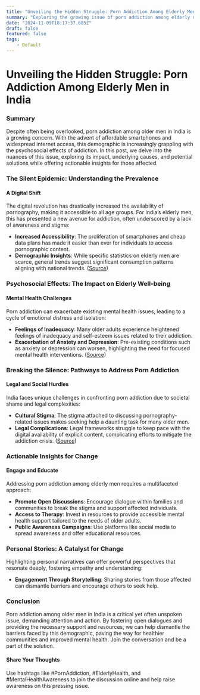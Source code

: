 ```yaml
---
title: "Unveiling the Hidden Struggle: Porn Addiction Among Elderly Men in India"
summary: "Exploring the growing issue of porn addiction among elderly men in India, highlighting its impacts and suggesting actionable insights for change."
date: "2024-11-09T18:17:37.685Z"
draft: false
featured: false
tags:
    - Default
---
```


# Unveiling the Hidden Struggle: Porn Addiction Among Elderly Men in India

### Summary
Despite often being overlooked, porn addiction among older men in India is a growing concern. With the advent of affordable smartphones and widespread internet access, this demographic is increasingly grappling with the psychosocial effects of addiction. In this post, we delve into the nuances of this issue, exploring its impact, underlying causes, and potential solutions while offering actionable insights for those affected.

### The Silent Epidemic: Understanding the Prevalence

#### A Digital Shift
The digital revolution has drastically increased the availability of pornography, making it accessible to all age groups. For India’s elderly men, this has presented a new avenue for addiction, often underscored by a lack of awareness and stigma:

- **Increased Accessibility**: The proliferation of smartphones and cheap data plans has made it easier than ever for individuals to access pornographic content.
- **Demographic Insights**: While specific statistics on elderly men are scarce, general trends suggest significant consumption patterns aligning with national trends. ([Source](https://www.allohealth.care/healthfeed/porn-addiction/porn-addiction-in-india))

### Psychosocial Effects: The Impact on Elderly Well-being

#### Mental Health Challenges
Porn addiction can exacerbate existing mental health issues, leading to a cycle of emotional distress and isolation:

- **Feelings of Inadequacy**: Many older adults experience heightened feelings of inadequacy and self-esteem issues related to their addiction.
- **Exacerbation of Anxiety and Depression**: Pre-existing conditions such as anxiety or depression can worsen, highlighting the need for focused mental health interventions. ([Source](https://www.lifetimedaily.com/behavioral-addictions-in-older-adults/))

### Breaking the Silence: Pathways to Address Porn Addiction

#### Legal and Social Hurdles
India faces unique challenges in confronting porn addiction due to societal shame and legal complexities:

- **Cultural Stigma**: The stigma attached to discussing pornography-related issues makes seeking help a daunting task for many older men.
- **Legal Complications**: Legal frameworks struggle to keep pace with the digital availability of explicit content, complicating efforts to mitigate the addiction crisis. ([Source](https://www.freepressjournal.in))

### Actionable Insights for Change

#### Engage and Educate
Addressing porn addiction among elderly men requires a multifaceted approach:

- **Promote Open Discussions**: Encourage dialogue within families and communities to break the stigma and support affected individuals.
- **Access to Therapy**: Invest in resources to provide accessible mental health support tailored to the needs of older adults.
- **Public Awareness Campaigns**: Use platforms like social media to spread awareness and offer educational resources. 

### Personal Stories: A Catalyst for Change

Highlighting personal narratives can offer powerful perspectives that resonate deeply, fostering empathy and understanding:

- **Engagement Through Storytelling**: Sharing stories from those affected can dismantle barriers and encourage others to seek help.

### Conclusion
Porn addiction among older men in India is a critical yet often unspoken issue, demanding attention and action. By fostering open dialogues and providing the necessary support and resources, we can help dismantle the barriers faced by this demographic, paving the way for healthier communities and improved mental health. Join the conversation and be a part of the solution.

#### Share Your Thoughts
Use hashtags like #PornAddiction, #ElderlyHealth, and #MentalHealthAwareness to join the discussion online and help raise awareness on this pressing issue.
